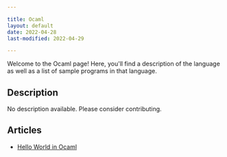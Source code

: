 ```yaml
---

title: Ocaml
layout: default
date: 2022-04-28
last-modified: 2022-04-29

---
```


Welcome to the Ocaml page! Here, you'll find a description of the language as well as a list of sample programs in that language.

## Description

No description available. Please consider contributing.

## Articles

- [Hello World in Ocaml](https://sampleprograms.io/projects/hello-world/ocaml)